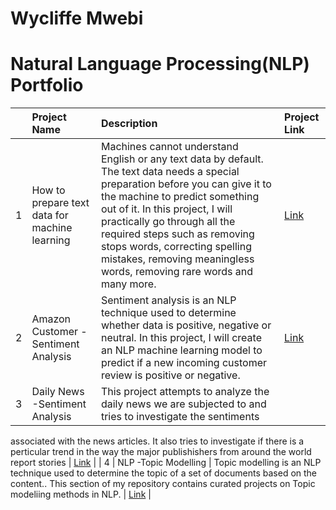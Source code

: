 # Wycliffe Mwebi
# Natural Language Processing(NLP) Portfolio

| | Project Name  | Description    | Project Link   | 
|---:|:-------------|:-----------|:------|
| 1 | How to prepare text data for machine learning   | Machines cannot understand English or any text data by default. The text data needs a special preparation before you can give it to the machine to predict something out of it. In this project, I will practically go through all the required steps such as removing stops words, correcting spelling mistakes, removing meaningless words, removing rare words and many more.   | [Link](https://github.com/Wycliffe-Mwebi/Prepare-text-data-for-ML/blob/main/Preparing%20text%20data%20for%20machine%20learning.ipynb)  |                
| 2 | Amazon Customer -Sentiment Analysis  | Sentiment analysis is an NLP technique used to determine whether data is positive, negative or neutral. In this project, I will create an NLP machine learning model to predict if a new incoming customer review is positive or negative.  | [Link](https://github.com/Wycliffe-Mwebi/NLP-Portfolio/tree/main/NLP%20-Sentiment%20Analysis)   | 
| 3 | Daily News -Sentiment Analysis  | This project attempts to analyze the daily news we are subjected to and tries to investigate the sentiments 
associated with the news articles. It also tries to investigate if there is a perticular trend in the way the 
major publishishers from around the world report stories  | [Link](https://github.com/Wycliffe-Mwebi/NLP-Portfolio/tree/main/NLP%20-Sentiment%20Analysis)   | 
| 4 | NLP -Topic Modelling  | Topic modelling is an NLP technique used to determine the topic of a set of documents based on the content.. This section of my repository contains curated projects on Topic modeliing methods in NLP.    | [Link](https://github.com/Wycliffe-Mwebi/NLP-Portfolio/tree/main/NLP%20Topic%20Modelling)  | 

